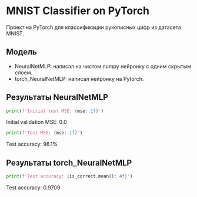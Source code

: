 # MNIST Classifier on PyTorch

Проект на PyTorch для классификации рукописных цифр из датасета MNIST.

## Модель
- NeuralNetMLP: написал на чистом numpy нейронку с одним скрытым слоем. 
- torch_NeuralNetMLP: написал нейронку на Pytorch. 

## Результаты NeuralNetMLP
```Python
print(f'Initial test MSE: {mse:.1f}')
```
Initial validation MSE: 0.0
```Python
print(f'Test MSE: {mse:.1f}')
```
Test accuracy: 96.1%

## Результаты torch_NeuralNetMLP
```Python
print(f'Test accuracy: {is_correct.mean():.4f}')
```
Test accuracy: 0.9709
